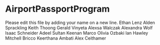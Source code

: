 # AirportPassportProgram

Please edit this file by adding your name on a new line.
Ethan Lenz
Alden Sprackling
Keith Thoong
Gerald Vinyeta
Alexsa Walczak
Alexandra Wolf
Isaac Schneider
Adeel Sultan
Keenan Marco
Olivia Ozbaki
Ian Hawley
Mitchell Bricco
Keerthana Ambati
Alex Ceithamer

